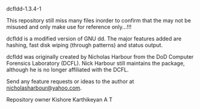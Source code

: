 dcfldd-1.3.4-1

This repository still miss many files inorder to confirm that the may not
be misused and only make use for reference only...!!!

dcfldd is a modified version of GNU dd.  The major features added
are hashing, fast disk wiping (through patterns) and status output.

dcfldd was originally created by Nicholas Harbour from the
DoD Computer Forensics Laboratory (DCFL).  Nick Harbour still maintains
the package, although he is no longer affiliated with the DCFL.

Send any feature requests or ideas to the author at
<nicholasharbour@yahoo.com>.

Repository owner
Kishore Karthikeyan A T
